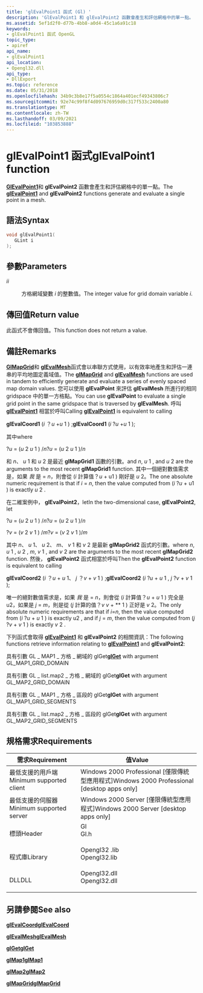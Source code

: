 ```yaml
---
title: 'glEvalPoint1 函式 (Gl) '
description: 'GlEvalPoint1 和 glEvalPoint2 函數會產生和評估網格中的單一點。 |glEvalPoint1 函式 (Gl) '
ms.assetid: 5ef1d2f0-d77b-4bb8-a0d4-45c1a6a91c18
keywords:
- glEvalPoint1 函式 OpenGL
topic_type:
- apiref
api_name:
- glEvalPoint1
api_location:
- Opengl32.dll
api_type:
- DllExport
ms.topic: reference
ms.date: 05/31/2018
ms.openlocfilehash: 34b9c3b8e17f5a0554c1864a401ecf49343806c7
ms.sourcegitcommit: 92e74c99f8f4d097676959d0c317f533c2400a80
ms.translationtype: MT
ms.contentlocale: zh-TW
ms.lasthandoff: 03/09/2021
ms.locfileid: "103853888"
---
```

# <a name="glevalpoint1-function"></a><span data-ttu-id="803d9-105">glEvalPoint1 函式</span><span class="sxs-lookup"><span data-stu-id="803d9-105">glEvalPoint1 function</span></span>

<span data-ttu-id="803d9-106">[**GlEvalPoint1**](glevalpoint.md)和 **glEvalPoint2** 函數會產生和評估網格中的單一點。</span><span class="sxs-lookup"><span data-stu-id="803d9-106">The [**glEvalPoint1**](glevalpoint.md) and **glEvalPoint2** functions generate and evaluate a single point in a mesh.</span></span>

## <a name="syntax"></a><span data-ttu-id="803d9-107">語法</span><span class="sxs-lookup"><span data-stu-id="803d9-107">Syntax</span></span>


```C++
void glEvalPoint1(
   GLint i
);
```



## <a name="parameters"></a><span data-ttu-id="803d9-108">參數</span><span class="sxs-lookup"><span data-stu-id="803d9-108">Parameters</span></span>

<dl> <dt>

<span data-ttu-id="803d9-109">*i*</span><span class="sxs-lookup"><span data-stu-id="803d9-109">*i*</span></span> 
</dt> <dd>

<span data-ttu-id="803d9-110">方格網域變數 *i* 的整數值。</span><span class="sxs-lookup"><span data-stu-id="803d9-110">The integer value for grid domain variable *i*.</span></span>

</dd> </dl>

## <a name="return-value"></a><span data-ttu-id="803d9-111">傳回值</span><span class="sxs-lookup"><span data-stu-id="803d9-111">Return value</span></span>

<span data-ttu-id="803d9-112">此函式不會傳回值。</span><span class="sxs-lookup"><span data-stu-id="803d9-112">This function does not return a value.</span></span>

## <a name="remarks"></a><span data-ttu-id="803d9-113">備註</span><span class="sxs-lookup"><span data-stu-id="803d9-113">Remarks</span></span>

<span data-ttu-id="803d9-114">[**GlMapGrid**](glmapgrid-functions.md)和 [**glEvalMesh**](glevalmesh-functions.md)函式會以串聯方式使用，以有效率地產生和評估一連串的平均地圖定義域值。</span><span class="sxs-lookup"><span data-stu-id="803d9-114">The [**glMapGrid**](glmapgrid-functions.md) and [**glEvalMesh**](glevalmesh-functions.md) functions are used in tandem to efficiently generate and evaluate a series of evenly spaced map domain values.</span></span> <span data-ttu-id="803d9-115">您可以使用 **glEvalPoint** 來評估 **glEvalMesh** 所進行的相同 gridspace 中的單一方格點。</span><span class="sxs-lookup"><span data-stu-id="803d9-115">You can use **glEvalPoint** to evaluate a single grid point in the same gridspace that is traversed by **glEvalMesh**.</span></span> <span data-ttu-id="803d9-116">呼叫 [**glEvalPoint1**](glevalpoint.md) 相當於呼叫</span><span class="sxs-lookup"><span data-stu-id="803d9-116">Calling [**glEvalPoint1**](glevalpoint.md) is equivalent to calling</span></span>

<span data-ttu-id="803d9-117">**glEvalCoord1** (*i* ？*u*  +*u* 1 ) ;</span><span class="sxs-lookup"><span data-stu-id="803d9-117">**glEvalCoord1** (*i* ?*u* +*u* 1 );</span></span>

<span data-ttu-id="803d9-118">其中</span><span class="sxs-lookup"><span data-stu-id="803d9-118">where</span></span>

<span data-ttu-id="803d9-119">?*u* = (*u* 2 *u* 1 ) /*n*</span><span class="sxs-lookup"><span data-stu-id="803d9-119">?*u* = (*u* 2 *u* 1 )/*n*</span></span>

<span data-ttu-id="803d9-120">和 *n*、 *u* 1 和 *u* 2 是最近 **glMapGrid1** 函數的引數。</span><span class="sxs-lookup"><span data-stu-id="803d9-120">and *n*, *u* 1 , and *u* 2 are the arguments to the most recent **glMapGrid1** function.</span></span> <span data-ttu-id="803d9-121">其中一個絕對數值需求是，如果 *我* 是  =  *n*，則會從 (*i* 計算值？*u* + u1 ) 剛好是 *u* 2。</span><span class="sxs-lookup"><span data-stu-id="803d9-121">The one absolute numeric requirement is that if *i* = *n*, then the value computed from (*i* ?*u* + u1 ) is exactly *u* 2 .</span></span>

<span data-ttu-id="803d9-122">在二維案例中， **glEvalPoint2**，let</span><span class="sxs-lookup"><span data-stu-id="803d9-122">In the two-dimensional case, **glEvalPoint2**, let</span></span>

<span data-ttu-id="803d9-123">?*u* = (*u* 2 *u* 1 ) /*n*</span><span class="sxs-lookup"><span data-stu-id="803d9-123">?*u* = (*u* 2 *u* 1 )/*n*</span></span>

<span data-ttu-id="803d9-124">?*v* = (*v* 2 *v* 1 ) /*m*</span><span class="sxs-lookup"><span data-stu-id="803d9-124">?*v* = (*v* 2 *v* 1 )/*m*</span></span>

<span data-ttu-id="803d9-125">其中 *n*、 *u* 1、 *u* 2、 *m*、 *v* 1 和 *v* 2 是最新 **glMapGrid2** 函式的引數。</span><span class="sxs-lookup"><span data-stu-id="803d9-125">where *n*, *u* 1 , *u* 2 , *m*, *v* 1 , and *v* 2  are the arguments to the most recent **glMapGrid2** function.</span></span> <span data-ttu-id="803d9-126">然後， **glEvalPoint2** 函式相當於呼叫</span><span class="sxs-lookup"><span data-stu-id="803d9-126">Then the **glEvalPoint2** function is equivalent to calling</span></span>

<span data-ttu-id="803d9-127">**glEvalCoord2** (*i* ？*u*  + *u* 1、 *j* ？*v*  + *v* 1 ) ;</span><span class="sxs-lookup"><span data-stu-id="803d9-127">**glEvalCoord2** (*i* ?*u* + *u* 1 , *j* ?*v* + *v* 1 );</span></span>

<span data-ttu-id="803d9-128">唯一的絕對數值需求是，如果 *我* 是 = *n*，則會從 (*i* 計算值？*u*  +  *u* 1 ) 完全是 u2，如果是 *j*  =  *m*，則是從 (*j* 計算的值？*v v*  +  \*\* 1 ) 正好是 *v* 2。</span><span class="sxs-lookup"><span data-stu-id="803d9-128">The only absolute numeric requirements are that if *i*=*n*, then the value computed from (*i* ?*u* + *u* 1 ) is exactly u2 , and if *j* = *m*, then the value computed from (*j* ?*v* + *v* 1  ) is exactly *v* 2 .</span></span>

<span data-ttu-id="803d9-129">下列函式會取得 [**glEvalPoint1**](glevalpoint.md) 和 **glEvalPoint2** 的相關資訊：</span><span class="sxs-lookup"><span data-stu-id="803d9-129">The following functions retrieve information relating to [**glEvalPoint1**](glevalpoint.md) and **glEvalPoint2**:</span></span>

<span data-ttu-id="803d9-130">[](glgetbooleanv--glgetdoublev--glgetfloatv--glgetintegerv.md)具有引數 GL \_ MAP1 \_ 方格 \_ 網域的 glGet</span><span class="sxs-lookup"><span data-stu-id="803d9-130">[**glGet**](glgetbooleanv--glgetdoublev--glgetfloatv--glgetintegerv.md) with argument GL\_MAP1\_GRID\_DOMAIN</span></span>

<span data-ttu-id="803d9-131">具有引數 GL \_ list.map2 \_ 方格 \_ 網域的 glGet</span><span class="sxs-lookup"><span data-stu-id="803d9-131">**glGet** with argument GL\_MAP2\_GRID\_DOMAIN</span></span>

<span data-ttu-id="803d9-132">具有引數 GL \_ MAP1 \_ 方格 \_ 區段的 glGet</span><span class="sxs-lookup"><span data-stu-id="803d9-132">**glGet** with argument GL\_MAP1\_GRID\_SEGMENTS</span></span>

<span data-ttu-id="803d9-133">具有引數 GL \_ list.map2 \_ 方格 \_ 區段的 glGet</span><span class="sxs-lookup"><span data-stu-id="803d9-133">**glGet** with argument GL\_MAP2\_GRID\_SEGMENTS</span></span>

## <a name="requirements"></a><span data-ttu-id="803d9-134">規格需求</span><span class="sxs-lookup"><span data-stu-id="803d9-134">Requirements</span></span>



| <span data-ttu-id="803d9-135">需求</span><span class="sxs-lookup"><span data-stu-id="803d9-135">Requirement</span></span> | <span data-ttu-id="803d9-136">值</span><span class="sxs-lookup"><span data-stu-id="803d9-136">Value</span></span> |
|-------------------------------------|-----------------------------------------------------------------------------------------|
| <span data-ttu-id="803d9-137">最低支援的用戶端</span><span class="sxs-lookup"><span data-stu-id="803d9-137">Minimum supported client</span></span><br/> | <span data-ttu-id="803d9-138">Windows 2000 Professional \[僅限傳統型應用程式\]</span><span class="sxs-lookup"><span data-stu-id="803d9-138">Windows 2000 Professional \[desktop apps only\]</span></span><br/>                              |
| <span data-ttu-id="803d9-139">最低支援的伺服器</span><span class="sxs-lookup"><span data-stu-id="803d9-139">Minimum supported server</span></span><br/> | <span data-ttu-id="803d9-140">Windows 2000 Server \[僅限傳統型應用程式\]</span><span class="sxs-lookup"><span data-stu-id="803d9-140">Windows 2000 Server \[desktop apps only\]</span></span><br/>                                    |
| <span data-ttu-id="803d9-141">標頭</span><span class="sxs-lookup"><span data-stu-id="803d9-141">Header</span></span><br/>                   | <dl> <span data-ttu-id="803d9-142"><dt>Gl</dt></span><span class="sxs-lookup"><span data-stu-id="803d9-142"><dt>Gl.h</dt></span></span> </dl>         |
| <span data-ttu-id="803d9-143">程式庫</span><span class="sxs-lookup"><span data-stu-id="803d9-143">Library</span></span><br/>                  | <dl> <span data-ttu-id="803d9-144"><dt>Opengl32 .lib</dt></span><span class="sxs-lookup"><span data-stu-id="803d9-144"><dt>Opengl32.lib</dt></span></span> </dl> |
| <span data-ttu-id="803d9-145">DLL</span><span class="sxs-lookup"><span data-stu-id="803d9-145">DLL</span></span><br/>                      | <dl> <span data-ttu-id="803d9-146"><dt>Opengl32.dll</dt></span><span class="sxs-lookup"><span data-stu-id="803d9-146"><dt>Opengl32.dll</dt></span></span> </dl> |



## <a name="see-also"></a><span data-ttu-id="803d9-147">另請參閱</span><span class="sxs-lookup"><span data-stu-id="803d9-147">See also</span></span>

<dl> <dt>

[<span data-ttu-id="803d9-148">**glEvalCoord**</span><span class="sxs-lookup"><span data-stu-id="803d9-148">**glEvalCoord**</span></span>](glevalcoord-functions.md)
</dt> <dt>

[<span data-ttu-id="803d9-149">**glEvalMesh**</span><span class="sxs-lookup"><span data-stu-id="803d9-149">**glEvalMesh**</span></span>](glevalmesh-functions.md)
</dt> <dt>

[<span data-ttu-id="803d9-150">**glGet**</span><span class="sxs-lookup"><span data-stu-id="803d9-150">**glGet**</span></span>](glgetbooleanv--glgetdoublev--glgetfloatv--glgetintegerv.md)
</dt> <dt>

[<span data-ttu-id="803d9-151">**glMap1**</span><span class="sxs-lookup"><span data-stu-id="803d9-151">**glMap1**</span></span>](glmap1.md)
</dt> <dt>

[<span data-ttu-id="803d9-152">**glMap2**</span><span class="sxs-lookup"><span data-stu-id="803d9-152">**glMap2**</span></span>](glmap2.md)
</dt> <dt>

[<span data-ttu-id="803d9-153">**glMapGrid**</span><span class="sxs-lookup"><span data-stu-id="803d9-153">**glMapGrid**</span></span>](glmapgrid-functions.md)
</dt> </dl>

 

 





